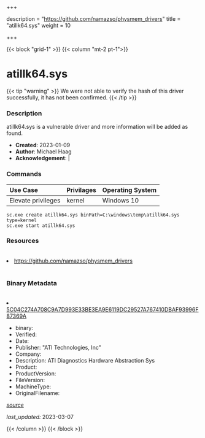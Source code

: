 +++

description = "https://github.com/namazso/physmem_drivers"
title = "atillk64.sys"
weight = 10

+++


{{< block "grid-1" >}}
{{< column "mt-2 pt-1">}}




# atillk64.sys 


{{< tip "warning" >}}
We were not able to verify the hash of this driver successfully, it has not been confirmed.
{{< /tip >}}




### Description


atillk64.sys is a vulnerable driver and more information will be added as found.


- **Created**: 2023-01-09
- **Author**: Michael Haag
- **Acknowledgement**:  | [](https://twitter.com/)

### Commands

| Use Case | Privilages | Operating System | 
|:---- | ---- | ---- |
| Elevate privileges | kernel | Windows 10 |

```
sc.exe create atillk64.sys binPath=C:\windows\temp\atillk64.sys type=kernel
sc.exe start atillk64.sys
```

### Resources
<br>


<li><a href=" https://github.com/namazso/physmem_drivers"> https://github.com/namazso/physmem_drivers</a></li>


<br>


### Binary Metadata
<br>



<li><a href="https://www.virustotal.com/gui/file/5C04C274A708C9A7D993E33BE3EA9E6119DC29527A767410DBAF93996F87369A">5C04C274A708C9A7D993E33BE3EA9E6119DC29527A767410DBAF93996F87369A</a></li>



- binary: 
- Verified: 
- Date: 
- Publisher: &#34;ATI Technologies, Inc&#34;
- Company: 
- Description: ATI Diagnostics Hardware Abstraction Sys
- Product: 
- ProductVersion: 
- FileVersion: 
- MachineType: 
- OriginalFilename: 

[*source*](https://github.com/magicsword-io/LOLDrivers/tree/main/yaml/atillk64.sys.yml)

*last_updated:* 2023-03-07


{{< /column >}}
{{< /block >}}
